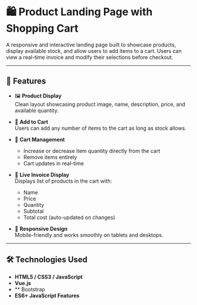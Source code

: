 # 🛍️ Product Landing Page with Shopping Cart

A responsive and interactive landing page built to showcase products, display available stock, and allow users to add items to a cart. Users can view a real-time invoice and modify their selections before checkout.

---

## 📌 Features

- 🖼️ **Product Display**  
  Clean layout showcasing product image, name, description, price, and available quantity.

- 🛒 **Add to Cart**  
  Users can add any number of items to the cart as long as stock allows.

- 🔄 **Cart Management**  
  - Increase or decrease item quantity directly from the cart  
  - Remove items entirely  
  - Cart updates in real-time  

- 🧾 **Live Invoice Display**  
  Displays list of products in the cart with:
  - Name  
  - Price  
  - Quantity  
  - Subtotal  
  - Total cost (auto-updated on changes)

- 📱 **Responsive Design**  
  Mobile-friendly and works smoothly on tablets and desktops.

---

## 🛠️ Technologies Used

- **HTML5 / CSS3 / JavaScript**
-  **Vue.js** 
- ** Bootstrap
- **ES6+ JavaScript Features**




